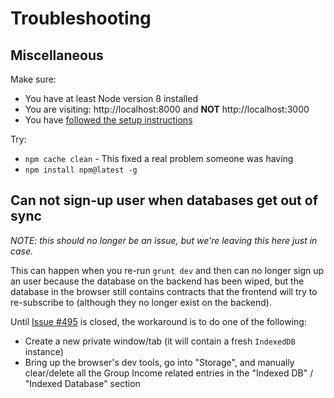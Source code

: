 # Troubleshooting

## Miscellaneous

Make sure:

- You have at least Node version 8 installed
- You are visiting: http://localhost:8000 and **NOT** http://localhost:3000
- You have [followed the setup instructions](Getting-Started-frontend.md#how-do-i-get-set-up--just-run-the-site)

Try:

- `npm cache clean` - This fixed a real problem someone was having
- `npm install npm@latest -g`

## Can not sign-up user when databases get out of sync

*NOTE: this should no longer be an issue, but we're leaving this here just in case.*

This can happen when you re-run `grunt dev` and then can no longer sign up an user because the database on the backend has been wiped, but the database in the browser still contains contracts that the frontend will try to re-subscribe to (although they no longer exist on the backend).

Until [Issue #495](https://github.com/okTurtles/group-income-simple/issues/495) is closed, the workaround is to do one of the following:

- Create a new private window/tab (it will contain a fresh `IndexedDB` instance)
- Bring up the browser's dev tools, go into "Storage", and manually clear/delete all the Group Income related entries in the "Indexed DB" / "Indexed Database" section
